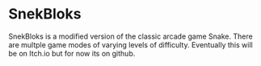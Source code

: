 # SnekBloks
SnekBloks is a modified version of the classic arcade game Snake. There are multple game modes of varying levels of difficulty. Eventually this will be on Itch.io but for now its on github.
